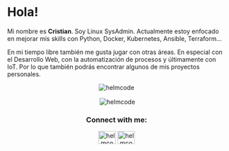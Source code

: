 # Hola!

Mi nombre es **Cristian**. Soy Linux SysAdmin. Actualmente estoy enfocado en mejorar mis skills con Python, Docker, Kubernetes, Ansible, Terraform...

En mi tiempo libre también me gusta jugar con otras áreas. En especial con el Desarrollo Web, con la automatización de procesos y últimamente con IoT. Por lo que también podrás encontrar algunos de mis proyectos personales.

<p align="center" ><img align="center" src="https://github-readme-stats.vercel.app/api/top-langs?username=helmcode&show_icons=true&locale=en&layout=compact&theme=dark" alt="helmcode" /></p>

<p align="center" >&nbsp;<img align="center" src="https://github-readme-stats.vercel.app/api?username=helmcode&show_icons=true&theme=dark&locale=en" alt="helmcode" /></p>


<h3 align="center">Connect with me:</h3>
<p align="center">
<a href="https://twitter.com/helmcode" target="blank"><img align="center" src="https://raw.githubusercontent.com/rahuldkjain/github-profile-readme-generator/master/src/images/icons/Social/twitter.svg" alt="helmcode" height="30" width="40" /></a>
<a href="https://linkedin.com/in/helmcode" target="blank"><img align="center" src="https://raw.githubusercontent.com/rahuldkjain/github-profile-readme-generator/master/src/images/icons/Social/linked-in-alt.svg" alt="helmcode" height="30" width="40" /></a>
</p>
